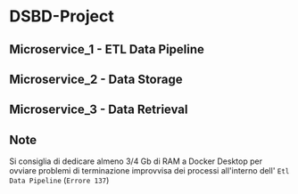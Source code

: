 # DSBD-Project

## Microservice_1 - ETL Data Pipeline

## Microservice_2 - Data Storage

## Microservice_3 - Data Retrieval

## Note
Si consiglia di dedicare almeno 3/4 Gb di RAM a Docker Desktop per ovviare problemi di terminazione improvvisa dei processi all'interno dell' `Etl Data Pipeline` (`Errore 137`)